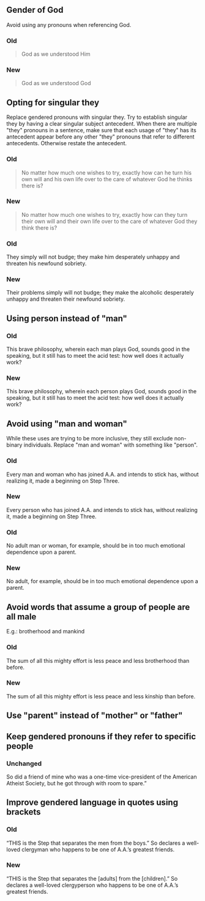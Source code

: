 ## Gender of God 
Avoid using any pronouns when referencing God.
### Old
> God as we understood Him 
### New
> God as we understood God 

## Opting for singular they
Replace gendered pronouns with singular they. Try to establish singular they by having a clear singular subject antecedent. When there are multiple "they" pronouns in a sentence, make sure that each usage of "they" has its antecedent appear before any other "they" pronouns that refer to different antecedents. Otherwise restate the antecedent.

### Old
> No matter how much one wishes to try, exactly how can he turn his own will and his own life over to the care of whatever God he thinks there is?
### New
> No matter how much one wishes to try, exactly how can they turn their own will and their own life over to the care of whatever God they think there is?
### Old
They simply will not budge; they make him desperately unhappy and threaten his newfound sobriety.
### New
Their problems simply will not budge; they make the alcoholic desperately unhappy and threaten their newfound sobriety.

## Using person instead of "man"
### Old
This brave philosophy, wherein each man plays God, sounds good in the speaking, but it still has to meet the acid test: how well does it actually work?
### New
This brave philosophy, wherein each person plays God, sounds good in the speaking, but it still has to meet the acid test: how well does it actually work?

## Avoid using "man and woman"
While these uses are trying to be more inclusive, they still exclude non-binary individuals. Replace "man and woman" with something like "person".
### Old
Every man and woman who has joined A.A. and intends to stick has, without realizing it, made a beginning on Step Three.
### New
Every person who has joined A.A. and intends to stick has, without realizing it, made a beginning on Step Three.
### Old
No adult man or woman, for example, should be in too much emotional dependence upon a parent.
### New
No adult, for example, should be in too much emotional dependence upon a parent.

## Avoid words that assume a group of people are all male
E.g.: brotherhood and mankind
### Old
The sum of all this mighty effort is less peace and less brotherhood than before.
### New
The sum of all this mighty effort is less peace and less kinship than before.

## Use "parent" instead of "mother" or "father"

## Keep gendered pronouns if they refer to specific people
### Unchanged
So did a friend of mine who was a one-time vice-president of the American Atheist Society, but he got through with room to spare.”

## Improve gendered language in quotes using brackets
### Old
“THIS is the Step that separates the men from the boys.” So declares a well-loved clergyman who happens to be one of A.A.’s greatest friends.
### New
“THIS is the Step that separates the [adults] from the [children].” So declares a well-loved clergyperson who happens to be one of A.A.’s greatest friends.
